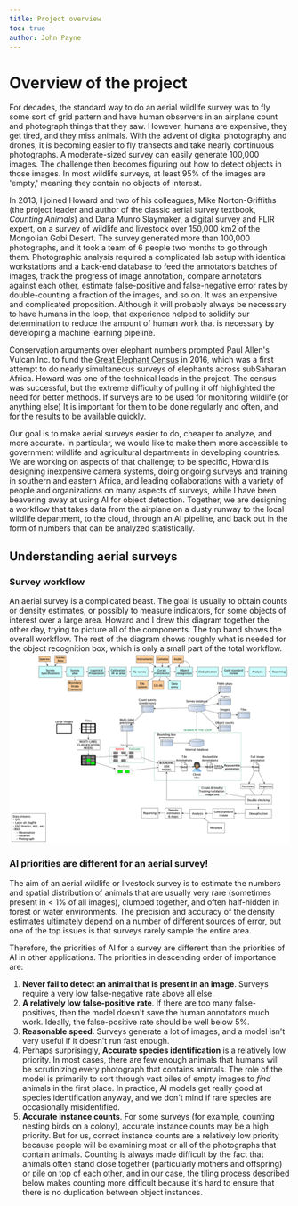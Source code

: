 ```yaml
---
title: Project overview
toc: true
author: John Payne
---
```


# Overview of the project
For decades, the standard way to do an aerial wildlife survey was to fly some sort of grid pattern and have human observers in an airplane count and photograph things that they saw.  However, humans are expensive, they get tired, and they miss animals.  With the advent of digital photography and drones, it is becoming easier to fly transects and take nearly continuous photographs.  A moderate-sized survey can easily generate 100,000 images.  The challenge then becomes figuring out how to detect objects in those images.  In most wildlife surveys, at least 95% of the images are 'empty,' meaning they contain no objects of interest.  

In 2013, I joined Howard and two of his colleagues, Mike Norton-Griffiths (the project leader and author of the classic aerial survey textbook, *Counting Animals*) and Dana Munro Slaymaker, a digital survey and FLIR expert, on a survey of wildlife and livestock over 150,000 km2 of the Mongolian Gobi Desert.  The survey generated more than 100,000 photographs, and it took a team of 6 people two months to go through them.  Photographic analysis required a complicated lab setup with identical workstations and a back-end database to feed the annotators batches of images, track the progress of image annotation, compare annotators against each other, estimate false-positive and false-negative error rates by double-counting a fraction of the images, and so on.  It was an expensive and complicated proposition.  Although it will probably always be necessary to have humans in the loop, that experience helped to solidify our determination to reduce the amount of human work that is necessary by developing a machine learning pipeline.

 Conservation arguments over elephant numbers prompted Paul Allen's Vulcan Inc. to fund the [Great Elephant Census](https://www.greatelephantcensus.com/) in 2016, which was a first attempt to do nearly simultaneous surveys of elephants across subSaharan Africa.  Howard was one of the technical leads in the project.  The census was successful, but the extreme difficulty of pulling it off highlighted the need for better methods. If surveys are to be used for monitoring wildlife (or anything else) It is important for them to be done regularly and often, and for the results to be available quickly. 

Our goal is to make aerial surveys easier to do, cheaper to analyze, and more accurate.  In particular, we would like to make them more accessible to government wildlife and agricultural departments in developing countries.  We are working on aspects of that challenge; to be specific, Howard is designing inexpensive camera systems, doing ongoing surveys and training in southern and eastern Africa, and leading collaborations with a variety of people and organizations on many aspects of surveys, while I have been beavering away at using AI for object detection.  Together, we are designing a workflow that takes data from the airplane on a dusty runway to the local wildlife department, to the cloud, through an AI pipeline, and back out in the form of numbers that can be analyzed statistically.  

## Understanding aerial surveys
### Survey workflow
An aerial survey is a complicated beast.  The goal is usually to obtain counts or density estimates, or possibly to measure indicators, for some objects of interest over a large area.  Howard and I drew this diagram together the other day, trying to picture all of the components.  The top band shows the overall workflow.  The rest of the diagram shows roughly what is needed for the object recognition box, which is only a small part of the total workflow.
![](/images/blog_images/survey_workflow_overview.png)

### AI priorities are different for an aerial survey!
The aim of an aerial wildlife or livestock survey is to estimate the numbers and spatial distribution of animals that are usually very rare (sometimes present in < 1% of all images), clumped together, and often half-hidden in forest or water environments.  The precision and accuracy of the density estimates ultimately depend on a number of different sources of error, but one of the top issues is that surveys rarely sample the entire area.

Therefore, the priorities of AI for a survey are different than the priorities of AI in other applications. The priorities in descending order of importance are:
1) **Never fail to detect an animal that is present in an image**.  Surveys require a very low false-negative rate above all else.  
2) **A relatively low false-positive rate**.  If there are too many false-positives, then the model doesn't save the human annotators much work.  Ideally, the false-positive rate should be well below 5%. 
3) **Reasonable speed**.  Surveys generate a lot of images, and a model isn't very useful if it doesn't run fast enough.
4) Perhaps surprisingly, **Accurate species identification** is a relatively low priority.  In most cases, there are few enough animals that humans will be scrutinizing every photograph that contains animals.  The role of the model is primarily to sort through vast piles of empty images to _find_ animals in the first place.  In practice, AI models get really good at species identification anyway, and we don't mind if rare species are occasionally misidentified.
5) **Accurate instance counts**.  For some surveys (for example, counting nesting birds on a colony), accurate instance counts may be a high priority.  But for us, correct instance counts are a relatively low priority because people will be examining most or all of the photographs that contain animals.  Counting is always made difficult by the fact that animals often stand close together (particularly mothers and offspring) or pile on top of each other, and in our case, the tiling process described below makes counting more difficult because it's hard to ensure that there is no duplication between object instances.